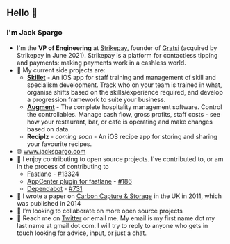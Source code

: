 ## Hello 👋

### I'm Jack Spargo

- I'm the **VP of Engineering** at [Strikepay](https://www.strikepay.co), founder of [Gratsi](https://www.gratsi.io/) (acquired by Strikepay in June 2021). Strikepay is a platform for contactless tipping and payments: making payments work in a cashless world.
- 🔭 My current side projects are:
  - [**Skillet**](https://www.skllt.com/) - An iOS app for staff training and management of skill and specialism development. Track who on your team is trained in what, organise shifts based on the skills/experience required, and develop a progression framework to suite your business.
  - [**Augment**](https://www.withaugment.io/) - The complete hospitality management software. Control the controllables. Manage cash flow, gross profits, staff costs - see how your restaurant, bar, or cafe is operating and make changes based on data. 
  - **Reciplz** - _coming soon_ - An iOS recipe app for storing and sharing your favourite recipes.
- 🌐 www.jackspargo.com
- 🧃 I enjoy contributing to open source projects. I've contributed to, or am in the process of contributing to
  - [Fastlane](https://github.com/fastlane/fastlane) - [#13324](https://github.com/fastlane/fastlane/pull/13324)
  - [AppCenter plugin for fastlane](https://github.com/microsoft/fastlane-plugin-appcenter) - [#186](https://github.com/microsoft/fastlane-plugin-appcenter/pull/186)
  - [Dependabot](https://github.com/dependabot/dependabot-core) - [#731](https://github.com/dependabot/dependabot-core/pull/731)
- 🌱 I wrote a paper on [Carbon Capture & Storage](http://www.bath.ac.uk/realisingtransitionpathways/publications/Energy_Conversion_x_Management_86_pp476-489.pdf) in the UK in 2011, which was published in 2014
- 👯 I’m looking to collaborate on more open source projects
- 💬 Reach me on [Twitter](https://twitter.com/jackspargo) or email me. My email is my first name dot my last name at gmail dot com. I will try to reply to anyone who gets in touch looking for advice, input, or just a chat.
